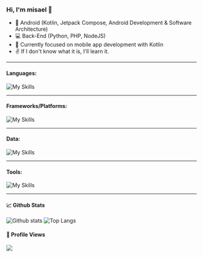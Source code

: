 ### Hi, I'm misael 👋

- 📱 Android (Kotlin, Jetpack Compose, Android Development & Software Architecture)
- 💻 Back-End (Python, PHP, NodeJS)
- 📖 Currently focused on mobile app development with Kotlin
- ✌ If I don't know what it is, I'll learn it.
---

#### Languages:

![My Skills](https://skillicons.dev/icons?i=kotlin,java,js,php,py,html,css,sass&theme=light)

---

#### Frameworks/Platforms:

![My Skills](https://skillicons.dev/icons?i=nodejs,express,react&theme=light)

---

#### Data: 

![My Skills](https://skillicons.dev/icons?i=mysql,postgres,mongodb,sequelize,firebase,redis,sqlite&theme=light)

---

#### Tools:

![My Skills](https://skillicons.dev/icons?i=androidstudio,git,github,gitlab,vscode,neovim,vim,postman,idea,linux,nginx,gradle,bash&theme=light)

---

#### 📈 Github Stats
![Github stats](https://github-readme-stats.vercel.app/api?username=misa3l&theme=default&&include_all_commits=true&show_icons=true&count_private=true) ![Top Langs](https://github-readme-stats.vercel.app/api/top-langs/?username=misa3l&hide_progress=true)

#### 👀 Profile Views
![](https://komarev.com/ghpvc/?username=misa3l&color=blue&label=PROFILE+VIEWS)

